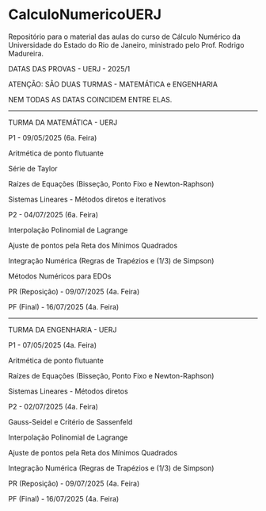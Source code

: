 # CalculoNumericoUERJ
Repositório para o material das aulas do curso de Cálculo Numérico da Universidade do Estado do Rio de Janeiro, ministrado pelo Prof. Rodrigo Madureira.

DATAS DAS PROVAS - UERJ - 2025/1 

ATENÇÃO: SÃO DUAS TURMAS - MATEMÁTICA e ENGENHARIA

NEM TODAS AS DATAS COINCIDEM ENTRE ELAS.

-------------------------------------------------------------------------------------------------------------

TURMA DA MATEMÁTICA - UERJ

P1 - 09/05/2025 (6a. Feira)

Aritmética de ponto flutuante

Série de Taylor 

Raízes de Equações (Bisseção, Ponto Fixo e Newton-Raphson)

Sistemas Lineares - Métodos diretos e iterativos


P2 - 04/07/2025 (6a. Feira)

Interpolação Polinomial de Lagrange

Ajuste de pontos pela Reta dos Mínimos Quadrados

Integração Numérica (Regras de Trapézios e (1/3) de Simpson)

Métodos Numéricos para EDOs


PR (Reposição) - 09/07/2025 (4a. Feira)

PF (Final) - 16/07/2025 (4a. Feira)

--------------------------------------------------------------------------------------------------------


TURMA DA ENGENHARIA - UERJ


P1 - 07/05/2025 (4a. Feira)

Aritmética de ponto flutuante

Raízes de Equações (Bisseção, Ponto Fixo e Newton-Raphson)

Sistemas Lineares - Métodos diretos


P2 - 02/07/2025 (4a. Feira)


Gauss-Seidel e Critério de Sassenfeld

Interpolação Polinomial de Lagrange

Ajuste de pontos pela Reta dos Mínimos Quadrados

Integração Numérica (Regras de Trapézios e (1/3) de Simpson)


PR (Reposição) - 09/07/2025 (4a. Feira)

PF (Final) - 16/07/2025 (4a. Feira)
 




